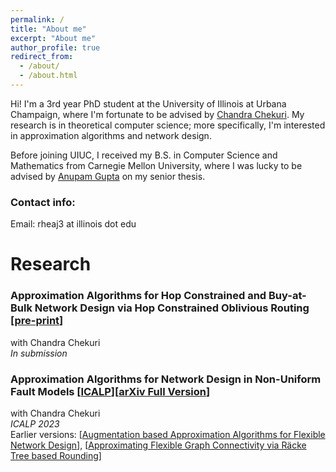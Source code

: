 ```yaml
---
permalink: /
title: "About me"
excerpt: "About me"
author_profile: true
redirect_from: 
  - /about/
  - /about.html
---
```

Hi! I'm a 3rd year PhD student at the University of Illinois at Urbana Champaign, where I'm fortunate to be advised by [Chandra Chekuri](https://chekuri.cs.illinois.edu/). My research is in theoretical computer science; more specifically, I'm interested in approximation algorithms and network design. 

Before joining UIUC, I received my B.S. in Computer Science and Mathematics from Carnegie Mellon University, where I was lucky to be advised by [Anupam Gupta](http://www.cs.cmu.edu/~anupamg/) on my senior thesis.

### Contact info:

Email: rheaj3 at illinois dot edu

# Research

### Approximation Algorithms for Hop Constrained and Buy-at-Bulk Network Design via Hop Constrained Oblivious Routing [[pre-print](https://arxiv.org/pdf/2404.16725)]
with Chandra Chekuri \
_In submission_ 

### Approximation Algorithms for Network Design in Non-Uniform Fault Models [[ICALP](https://drops.dagstuhl.de/opus/volltexte/2023/18088/pdf/LIPIcs-ICALP-2023-36.pdf)][[arXiv Full Version](https://arxiv.org/pdf/2403.15547)]
with Chandra Chekuri \
_ICALP 2023_ \
Earlier versions: [[Augmentation based Approximation Algorithms for Flexible Network Design](https://arxiv.org/pdf/2209.12273)], [[Approximating Flexible Graph Connectivity via Räcke Tree based Rounding](https://arxiv.org/pdf/2211.08324)]

<!-- ##### Improving Greedy Algorithms for the Steiner Forest Problem
advised by Anupam Gupta
Undergraduate Senior Thesis -->
